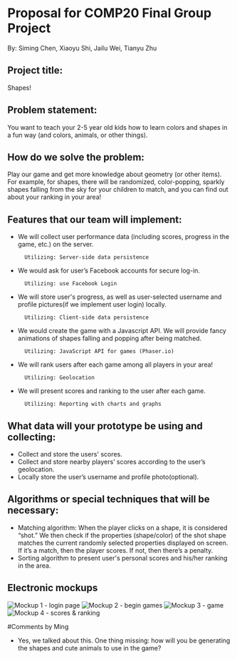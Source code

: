 # Proposal for COMP20 Final Group Project

By: Siming Chen, Xiaoyu Shi, Jailu Wei, Tianyu Zhu


## Project title: 

Shapes!

## Problem statement:

You want to teach your 2-5 year old kids how to learn colors and shapes in a fun way (and colors, animals, or other things). 


## How do we solve the problem:

Play our game and get more knowledge about geometry (or other items). For example, for shapes, there will be randomized, color-popping, sparkly shapes falling from the sky for your children to match, and you can find out about your ranking in your area!


## Features that our team will implement:

- We will collect user performance data (including scores, progress in the game, etc.) on the server. 
        
        Utilizing: Server-side data persistence
- We would ask for user’s Facebook accounts for secure log-in. 
        
        Utilizing: use Facebook Login
- We will store user's progress, as well as user-selected username and profile pictures(if we implement user login) locally. 
         
        Utilizing: Client-side data persistence 
- We would create the game with a Javascript API. We will provide fancy animations of shapes falling and popping after being matched. 

        Utilizing: JavaScript API for games (Phaser.io)
- We will rank users after each game among all players in your area!
        
        Utilizing: Geolocation
- We will present scores and ranking to the user after each game. 

        Utilizing: Reporting with charts and graphs 
        
        
## What data will your prototype be using and collecting:

- Collect and store the users' scores.
- Collect and store nearby players’ scores according to the user’s geolocation.
- Locally store the user’s username and profile photo(optional).


## Algorithms or special techniques that will be necessary:

- Matching algorithm: When the player clicks on a shape, it is considered “shot.” We then check if the properties (shape/color) of the shot shape matches the current randomly selected properties displayed on screen. If it’s a match, then the player scores. If not, then there’s a penalty.
- Sorting algorithm to present user's personal scores and his/her ranking in the area.


## Electronic mockups

![Mockup 1 - login page](https://github.com/tuftsdev/comp20-f2016-team8/blob/master/proposal-mockup/Mockup%201.png)
![Mockup 2 - begin games](https://github.com/tuftsdev/comp20-f2016-team8/blob/master/proposal-mockup/Mockup%202.png)
![Mockup 3 - game](https://github.com/tuftsdev/comp20-f2016-team8/blob/master/proposal-mockup/Mockup%203.png)
![Mockup 4 - scores & ranking](https://github.com/tuftsdev/comp20-f2016-team8/blob/master/proposal-mockup/Mockup%204.png)

#Comments by Ming
* Yes, we talked about this.  One thing missing: how will you be generating the shapes and cute animals to use in the game?
